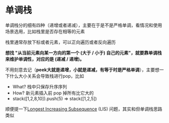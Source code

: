 # 单调栈

单调栈分的细有四种（递增或者递减），主要在于是不是严格单调，看情况和使用场景选用，比如栈里是否存在相等的元素

栈里通常存放下标或者元素，可以正向遍历或者反向遍历

**想找 "从当前元素向某一方向的第一个 \(大于 / 小于\) 自己的元素"，就要靠单调栈来维护单调性，对应的是 \(递减 / 递增\)。**

不用刻意去记（**peek大就是递增，小就是递减，有等于时是严格单调**），主要想一下什么大小关系会导致栈进行pop，比如

* What? 栈中只保存升序序列
* How? 新元素插入前 pop 掉所有比它大的
* stack\(\[1,2,8,10\]\).push\(5\) =&gt; stack\(\[1,2,5\]\)

顺便提一下[Longest Increasing Subsequence](https://leetcode.com/problems/longest-increasing-subsequence/) \(LIS\) 问题，其实和但单调栈思路类似



